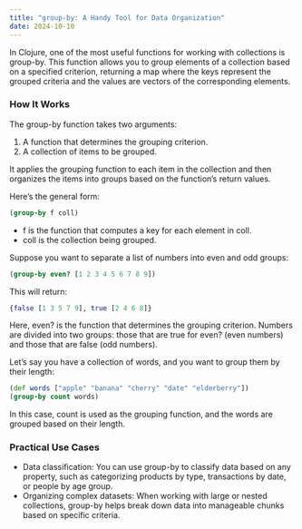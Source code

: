 ```yaml
---
title: "group-by: A Handy Tool for Data Organization"
date: 2024-10-10
---
```


In Clojure, one of the most useful functions for working with collections is group-by. This function allows you to group 
elements of a collection based on a specified criterion, returning a map where the keys represent the grouped criteria 
and the values are vectors of the corresponding elements.

### How It Works

The group-by function takes two arguments:

1. A function that determines the grouping criterion.
2. A collection of items to be grouped.

It applies the grouping function to each item in the collection and then organizes the items into groups based on the 
function’s return values.

Here’s the general form:

```clojure
(group-by f coll)
```

- f is the function that computes a key for each element in coll.
- coll is the collection being grouped.

Suppose you want to separate a list of numbers into even and odd groups:

```clojure
(group-by even? [1 2 3 4 5 6 7 8 9])
```

This will return:

```clojure
{false [1 3 5 7 9], true [2 4 6 8]}
```

Here, even? is the function that determines the grouping criterion. Numbers are divided into two groups: those that are 
true for even? (even numbers) and those that are false (odd numbers).

Let’s say you have a collection of words, and you want to group them by their length:

```clojure
(def words ["apple" "banana" "cherry" "date" "elderberry"])
(group-by count words)
```

In this case, count is used as the grouping function, and the words are grouped based on their length.

### Practical Use Cases

- Data classification: You can use group-by to classify data based on any property, such as categorizing products by 
type, transactions by date, or people by age group.
- Organizing complex datasets: When working with large or nested collections, group-by helps break down data into 
manageable chunks based on specific criteria.
